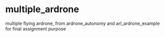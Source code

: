 # multiple_ardrone
multiple flying ardrone, from ardrone_autonomy and arl_ardrone_example for final assignment purpose
